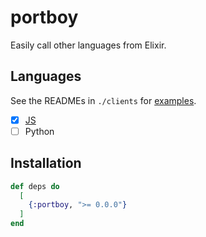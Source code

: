 # portboy

Easily call other languages from Elixir.

## Languages

See the READMEs in `./clients` for [examples](https://github.com/mvkvc/portboy/tree/main/clients).

- [X] [JS](https://www.npmjs.com/package/portboy)
- [ ] Python

## Installation

```elixir
def deps do
  [
    {:portboy, ">= 0.0.0"}
  ]
end
```
